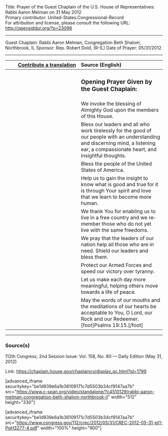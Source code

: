 <html>
<head></head>
<body>
Title: Prayer of the Guest Chaplain of the U.S. House of Representatives: Rabbi Aaron Melman on 31 May 2012<br />
Primary contributor: United-States.Congressional-Record<br />
For attribution and license, please consult the following URL: <a href="http://opensiddur.org/?p=23096">http://opensiddur.org/?p=23096</a>
<p />
<hr />

Guest Chaplain: Rabbi Aaron Melman, Congregation Beth Shalom, Northbrook, IL
Sponsor: Rep. Robert Dold, (R-IL)
Date of Prayer: 05/31/2012

<hr />

<table style="margin-left: auto;margin-right: auto;" class="draggable">
<thead><tr><th id="x" style="text-align: right;"><a href="/contributing/upload/">Contribute a translation</a></th><th style="text-align: left;">Source (English)</th></tr></thead>
<tbody>
<tr><td style="vertical-align:top;" width="46%">
<div class="liturgy" lang="he">

</span></div></td>
 
<td style="vertical-align:top;" width="53%">
<div class="english" lang="en">
<h3>Opening Prayer Given by the Guest Chaplain:</h3>
</div></td></tr>


<tr><td style="vertical-align:top;" width="46%">
<div class="liturgy" lang="he">

</span></div></td>
 
<td style="vertical-align:top;" width="53%">
<div class="english" lang="en">
We invoke the blessing of Almighty God 
upon the members of this House.
</div></td></tr>


<tr><td style="vertical-align:top;" width="46%">
<div class="liturgy" lang="he">

</span></div></td>
 
<td style="vertical-align:top;" width="53%">
<div class="english" lang="en">
Bless our leaders 
and all who work tirelessly for the good of our people 
with an understanding and discerning mind, 
a listening ear, 
a compassionate heart, 
and insightful thoughts.
</div></td></tr>


<tr><td style="vertical-align:top;" width="46%">
<div class="liturgy" lang="he">

</span></div></td>
 
<td style="vertical-align:top;" width="53%">
<div class="english" lang="en">
Bless the people of the United States of America.
</div></td></tr>

<tr><td style="vertical-align:top;" width="46%">
<div class="liturgy" lang="he">

</span></div></td>
 
<td style="vertical-align:top;" width="53%">
<div class="english" lang="en">
Help us to gain the insight 
to know what is good and true 
for it is through Your spirit and love 
that we learn to become more human.
</div></td></tr>

<tr><td style="vertical-align:top;" width="46%">
<div class="liturgy" lang="he">

</span></div></td>
 
<td style="vertical-align:top;" width="53%">
<div class="english" lang="en">
We thank You 
for enabling us to live in a free country 
and we remember those 
who do not yet live with the same freedoms.
</div></td></tr>

<tr><td style="vertical-align:top;" width="46%">
<div class="liturgy" lang="he">

</span></div></td>
 
<td style="vertical-align:top;" width="53%">
<div class="english" lang="en">
We pray that the leaders of our nation 
help all those who are in need.
Shield our leaders and bless them. 
</div></td></tr>

<tr><td style="vertical-align:top;" width="46%">
<div class="liturgy" lang="he">

</span></div></td>
 
<td style="vertical-align:top;" width="53%">
<div class="english" lang="en">
Protect our Armed Forces 
and speed our victory over tyranny. 
</div></td></tr>

<tr><td style="vertical-align:top;" width="46%">
<div class="liturgy" lang="he">

</span></div></td>
 
<td style="vertical-align:top;" width="53%">
<div class="english" lang="en">
Let us make each day more meaningful, 
helping others move towards a life of peace.
</div></td></tr>


<tr><td style="vertical-align:top;" width="46%">
<div class="liturgy" lang="he">

</span></div></td>
 
<td style="vertical-align:top;" width="53%">
<div class="english" lang="en">
May the words of our mouths 
and the meditations of our hearts be acceptable to You, 
O Lord, our Rock and our Redeemer.[foot]Psalms 19:15.[/foot] 
</div></td></tr>
</tbody></table>

<hr />

<h3>Source(s)</h3>

112th Congress, 2nd Session
Issue: Vol. 158, No. 80 — Daily Edition (May 31, 2012)

Link: <a href="https://chaplain.house.gov/chaplaincy/display_gc.html?id=1799">https://chaplain.house.gov/chaplaincy/display_gc.html?id=1799</a>

[advanced_iframe securitykey="be1d939e6a1b36109171c7d5503b34cf9147aa7b" src="https://www.c-span.org/video/standalone/?c4510129/rabbi-aaron-melman-congregation-beth-shalom-northbrook-il" width="512" height="330"]

[advanced_iframe securitykey="be1d939e6a1b36109171c7d5503b34cf9147aa7b" src="https://www.congress.gov/112/crec/2012/05/31/CREC-2012-05-31-pt1-PgH3277-4.pdf" width="100%" height="900"]
</body>
</html>